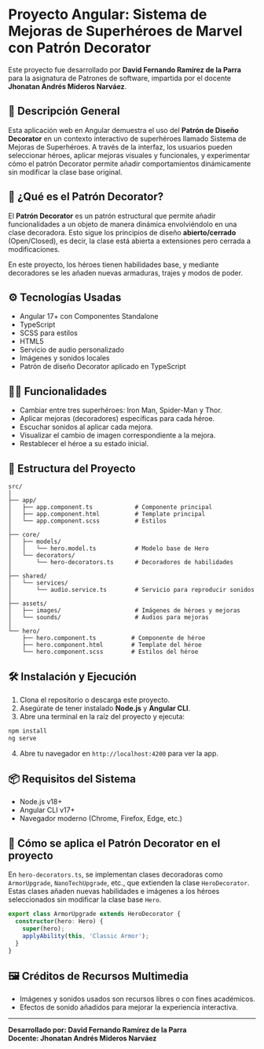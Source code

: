 # Proyecto Angular: Sistema de Mejoras de Superhéroes de Marvel con Patrón Decorator

Este proyecto fue desarrollado por **David Fernando Ramírez de la Parra** para la asignatura de Patrones de software, impartida por el docente **Jhonatan Andrés Mideros Narváez**.

## 🎯 Descripción General

Esta aplicación web en Angular demuestra el uso del **Patrón de Diseño Decorator** en un contexto interactivo de superhéroes llamado Sistema de Mejoras de Superhéroes. A través de la interfaz, los usuarios pueden seleccionar héroes, aplicar mejoras visuales y funcionales, y experimentar cómo el patrón Decorator permite añadir comportamientos dinámicamente sin modificar la clase base original.

## 🧠 ¿Qué es el Patrón Decorator?

El **Patrón Decorator** es un patrón estructural que permite añadir funcionalidades a un objeto de manera dinámica envolviéndolo en una clase decoradora. Esto sigue los principios de diseño **abierto/cerrado** (Open/Closed), es decir, la clase está abierta a extensiones pero cerrada a modificaciones.

En este proyecto, los héroes tienen habilidades base, y mediante decoradores se les añaden nuevas armaduras, trajes y modos de poder.

## ⚙️ Tecnologías Usadas

- Angular 17+ con Componentes Standalone
- TypeScript
- SCSS para estilos
- HTML5
- Servicio de audio personalizado
- Imágenes y sonidos locales
- Patrón de diseño Decorator aplicado en TypeScript

## 🦸‍♂️ Funcionalidades

- Cambiar entre tres superhéroes: Iron Man, Spider-Man y Thor.
- Aplicar mejoras (decoradores) específicas para cada héroe.
- Escuchar sonidos al aplicar cada mejora.
- Visualizar el cambio de imagen correspondiente a la mejora.
- Restablecer el héroe a su estado inicial.

## 📁 Estructura del Proyecto

```
src/
│
├── app/
│   ├── app.component.ts            # Componente principal
│   ├── app.component.html          # Template principal
│   └── app.component.scss          # Estilos
│
├── core/
│   ├── models/
│   │   └── hero.model.ts           # Modelo base de Hero
│   └── decorators/
│       └── hero-decorators.ts      # Decoradores de habilidades
│
├── shared/
│   └── services/
│       └── audio.service.ts        # Servicio para reproducir sonidos
│
├── assets/
│   ├── images/                     # Imágenes de héroes y mejoras
│   └── sounds/                     # Audios para mejoras
│
└── hero/
    ├── hero.component.ts          # Componente de héroe
    ├── hero.component.html        # Template del héroe
    └── hero.component.scss        # Estilos del héroe
```

## 🛠️ Instalación y Ejecución

1. Clona el repositorio o descarga este proyecto.
2. Asegúrate de tener instalado **Node.js** y **Angular CLI**.
3. Abre una terminal en la raíz del proyecto y ejecuta:

```bash
npm install
ng serve
```

4. Abre tu navegador en `http://localhost:4200` para ver la app.

## 📦 Requisitos del Sistema

- Node.js v18+
- Angular CLI v17+
- Navegador moderno (Chrome, Firefox, Edge, etc.)

## 🧪 Cómo se aplica el Patrón Decorator en el proyecto

En `hero-decorators.ts`, se implementan clases decoradoras como `ArmorUpgrade`, `NanoTechUpgrade`, etc., que extienden la clase `HeroDecorator`. Estas clases añaden nuevas habilidades e imágenes a los héroes seleccionados sin modificar la clase base `Hero`.

```ts
export class ArmorUpgrade extends HeroDecorator {
  constructor(hero: Hero) {
    super(hero);
    applyAbility(this, 'Classic Armor');
  }
}
```

## 🖼️ Créditos de Recursos Multimedia

- Imágenes y sonidos usados son recursos libres o con fines académicos.
- Efectos de sonido añadidos para mejorar la experiencia interactiva.

---

**Desarrollado por: David Fernando Ramírez de la Parra**  
**Docente: Jhonatan Andrés Mideros Narváez**